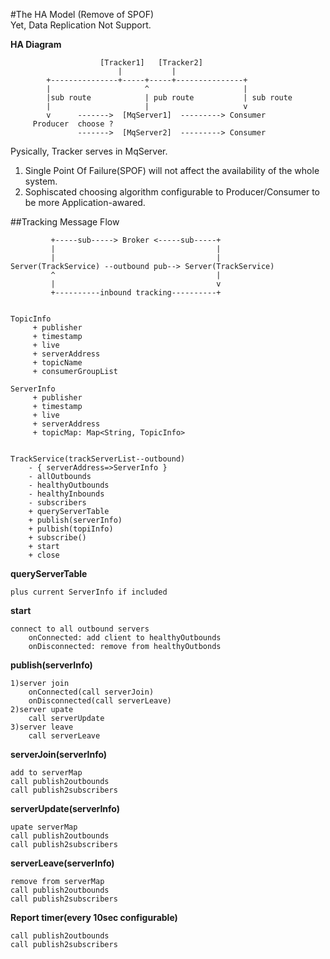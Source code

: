 #The HA Model (Remove of SPOF)  
Yet, Data Replication Not Support.

**HA Diagram**
	                    
	                    [Tracker1]   [Tracker2]
			                |           |
		    +---------------+-----+-----+---------------+
			|                     ^                     |
			|sub route            | pub route           | sub route
			|                     |                     v
			v      ------->  [MqServer1]  ---------> Consumer
		 Producer  choose ?                         
				   ------->  [MqServer2]  ---------> Consumer

Pysically, Tracker serves in MqServer.
1. Single Point Of Failure(SPOF) will not affect the availability of the whole system.
2. Sophiscated choosing algorithm configurable to Producer/Consumer to be more Application-awared.


##Tracking Message Flow

		     +-----sub-----> Broker <-----sub-----+
	         |                                    |
	         |                                    |
	Server(TrackService) --outbound pub--> Server(TrackService)
	         ^                                    |
	         |                                    v
	         +----------inbound tracking----------+	 


	TopicInfo
		 + publisher
		 + timestamp
		 + live 
		 + serverAddress 
		 + topicName
		 + consumerGroupList

	ServerInfo
		 + publisher
		 + timestamp
		 + live 
		 + serverAddress 
		 + topicMap: Map<String, TopicInfo>


	TrackService(trackServerList--outbound)
		- { serverAddress=>ServerInfo }
		- allOutbounds
		- healthyOutbounds 
		- healthyInbounds
		- subscribers 
		+ queryServerTable
		+ publish(serverInfo)
		+ pulbish(topiInfo)
		+ subscribe()
		+ start
		+ close

**queryServerTable**
   
	plus current ServerInfo if included


**start**

	connect to all outbound servers
		onConnected: add client to healthyOutbounds 
		onDisconnected: remove from healthyOutbonds


**publish(serverInfo)**

	1)server join
     	onConnected(call serverJoin)
	 	onDisconnected(call serverLeave)
	2)server upate
     	call serverUpdate
    3)server leave 
     	call serverLeave
    
**serverJoin(serverInfo)** 
	
	add to serverMap
	call publish2outbounds
	call publish2subscribers 

**serverUpdate(serverInfo)**
	
	upate serverMap
	call publish2outbounds
	call publish2subscribers 
      
**serverLeave(serverInfo)**
  
	remove from serverMap
	call publish2outbounds
	call publish2subscribers   

**Report timer(every 10sec configurable)**

	call publish2outbounds
	call publish2subscribers   
